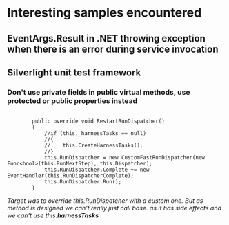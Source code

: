 # Interesting samples encountered #

## EventArgs.Result in .NET throwing exception when there is an error during service invocation ##

## Silverlight unit test framework ##

### Don't use private fields in public virtual methods, use protected or public properties instead ###

```

        public override void RestartRunDispatcher()
        {
            //if (this._harnessTasks == null)
            //{
            //    this.CreateHarnessTasks();
            //}
            this.RunDispatcher = new CustomFastRunDispatcher(new Func<bool>(this.RunNextStep), this.Dispatcher);
            this.RunDispatcher.Complete += new EventHandler(this.RunDispatcherComplete);
            this.RunDispatcher.Run();
        }

```

_Target was to override this.RunDispatcher with a custom one. But as method is designed we can't really just call base. as it has side effects and we can't use this.**harnessTasks**_
